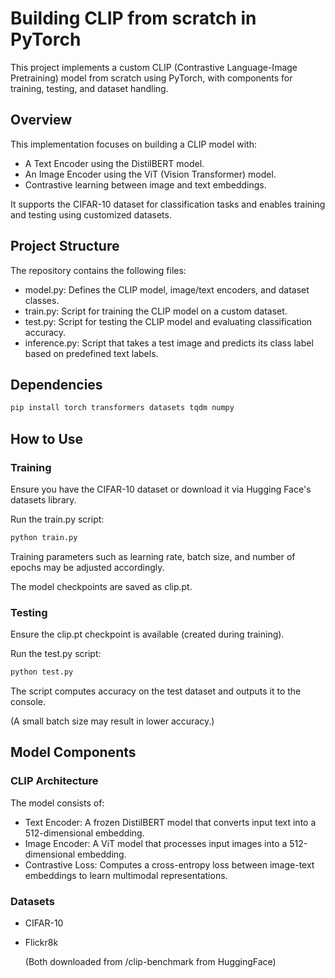 # Building CLIP from scratch in PyTorch

This project implements a custom CLIP (Contrastive Language-Image Pretraining) model from scratch using PyTorch, with components for training, testing, and dataset handling. 

## Overview
This implementation focuses on building a CLIP model with:

* A Text Encoder using the DistilBERT model.
* An Image Encoder using the ViT (Vision Transformer) model.
* Contrastive learning between image and text embeddings.

It supports the CIFAR-10 dataset for classification tasks and enables training and testing using customized datasets.

## Project Structure
The repository contains the following files:

* model.py: Defines the CLIP model, image/text encoders, and dataset classes.
* train.py: Script for training the CLIP model on a custom dataset.
* test.py: Script for testing the CLIP model and evaluating classification accuracy.
* inference.py: Script that takes a test image and predicts its class label based on predefined text labels.

## Dependencies

```python
pip install torch transformers datasets tqdm numpy
```

## How to Use
### Training

Ensure you have the CIFAR-10 dataset or download it via Hugging Face's datasets library.

Run the train.py script:
```python
python train.py
```

Training parameters such as learning rate, batch size, and number of epochs may be adjusted accordingly. 

The model checkpoints are saved as clip.pt.

### Testing

Ensure the clip.pt checkpoint is available (created during training).

Run the test.py script:
```python
python test.py
```
The script computes accuracy on the test dataset and outputs it to the console.

(A small batch size may result in lower accuracy.) 


## Model Components
### CLIP Architecture
The model consists of:

* Text Encoder: A frozen DistilBERT model that converts input text into a 512-dimensional embedding.
* Image Encoder: A ViT model that processes input images into a 512-dimensional embedding.
* Contrastive Loss: Computes a cross-entropy loss between image-text embeddings to learn multimodal representations.
  
### Datasets
* CIFAR-10
* Flickr8k
  
  (Both downloaded from /clip-benchmark from HuggingFace)
